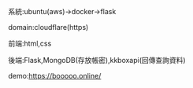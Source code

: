 系統:ubuntu(aws)->docker->flask

domain:cloudflare(https)

前端:html,css

後端:Flask,MongoDB(存放帳密),kkboxapi(回傳查詢資料)

demo:https://booooo.online/
